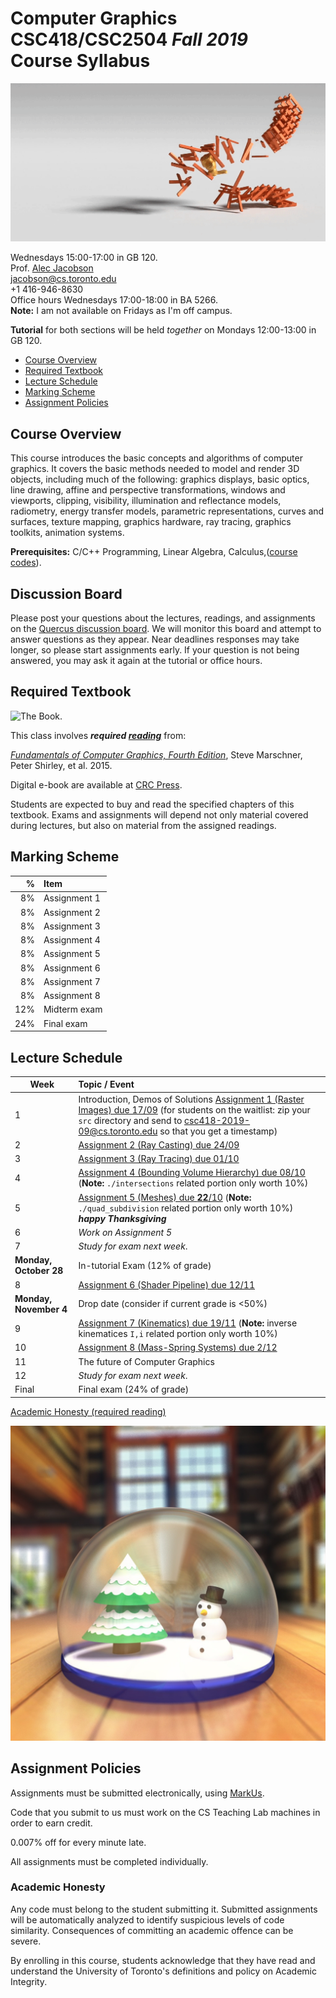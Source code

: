 # Computer Graphics CSC418/CSC2504 _Fall 2019_ <br> Course Syllabus

![_image courtesy Tim Jeruzalski_](images/bunny-rigid-body.gif)

Wednesdays 15:00-17:00 in GB 120.  
Prof. [Alec Jacobson](http://www.cs.toronto.edu/~jacobson/)  
jacobson@cs.toronto.edu  
+1 416-946-8630  
Office hours Wednesdays 17:00-18:00 in BA 5266.  
**Note:** I am not available on Fridays as I'm off campus. 

**Tutorial** for both sections will be held _together_ on Mondays 12:00-13:00 in
GB 120.

- [Course Overview](#courseoverview)
- [Required Textbook](#requiredtextbook)
- [Lecture Schedule](#lectureschedule)
- [Marking Scheme](#markingscheme)
- [Assignment Policies](#assignmentpolicies)

## Course Overview

This course introduces the basic concepts and algorithms of computer graphics.
It covers the basic methods needed to model and render 3D objects, including
much of the following: graphics displays, basic optics, line drawing, affine and
perspective transformations, windows and viewports, clipping, visibility,
illumination and reflectance models, radiometry, energy transfer models,
parametric representations, curves and surfaces, texture mapping, graphics
hardware, ray tracing, graphics toolkits, animation systems.

**Prerequisites:** C/C++ Programming, Linear Algebra, Calculus,([course
codes](https://fas.calendar.utoronto.ca/course/csc418h1)).

## Discussion Board

Please post your questions about the lectures, readings, and assignments on the
[Quercus discussion
board](https://q.utoronto.ca/courses/111789/discussion_topics). We will monitor
this board and attempt to answer questions as they appear. Near deadlines
responses may take longer, so please start assignments early. If your question
is not being answered, you may ask it again at the tutorial or office hours.

## Required Textbook

![The Book.](https://www.cs.cornell.edu/~srm/fcg4/K22616_cover-300.jpg)

This class involves  **_required [reading](https://en.wikipedia.org/wiki/Reading)_** from:

[_Fundamentals of Computer Graphics, Fourth
Edition_](https://www.cs.cornell.edu/~srm/fcg4/), Steve Marschner, Peter Shirley,
et al. 2015.

Digital e-book are available at [CRC
Press](https://www.crcpress.com/Fundamentals-of-Computer-Graphics-Fourth-Edition/Marschner-Shirley/p/book/9781482229394).

Students are expected to buy and read the specified chapters of this textbook.
Exams and assignments will depend not only material covered during lectures,
but also on material from the assigned readings.

## Marking Scheme

| % | Item |
| ----: | :-------------- |
| 8% | Assignment 1 | 
| 8% | Assignment 2 | 
| 8% | Assignment 3 | 
| 8% | Assignment 4 | 
| 8% | Assignment 5 | 
| 8% | Assignment 6 | 
| 8% | Assignment 7 | 
| 8% | Assignment 8 | 
| 12% | Midterm exam |
| 24% | Final exam |

## Lecture Schedule

| Week | Topic / Event |
| ---- | :------------ |
| 1    | Introduction, Demos of Solutions [Assignment 1 (Raster Images) due 17/09](https://github.com/alecjacobson/computer-graphics-raster-images) (for students on the waitlist: zip your `src` directory and send to csc418-2019-09@cs.toronto.edu so that you get a timestamp)
| 2    | [Assignment 2 (Ray Casting) due 24/09](https://github.com/alecjacobson/computer-graphics-ray-casting)
| 3    | [Assignment 3 (Ray Tracing) due 01/10](https://github.com/alecjacobson/computer-graphics-ray-tracing)
| 4    | [Assignment 4 (Bounding Volume Hierarchy) due 08/10](https://github.com/alecjacobson/computer-graphics-bounding-volume-hierarchy) (**Note:** `./intersections` related portion only worth 10%)
| 5    | [Assignment 5 (Meshes) due **22**/10](https://github.com/alecjacobson/computer-graphics-meshes) (**Note:** `./quad_subdivision` related portion only worth 10%) **_happy Thanksgiving_**
| 6    | _Work on Assignment 5_
| 7    | _Study for exam next week_.
| **Monday, October 28** | In-tutorial Exam (12% of grade)
| 8    | [Assignment 6 (Shader Pipeline) due 12/11](https://github.com/alecjacobson/computer-graphics-shader-pipeline)
| **Monday, November 4** | Drop date (consider if current grade is <50%)
| 9    | [Assignment 7 (Kinematics) due 19/11](https://github.com/alecjacobson/computer-graphics-kinematics) (**Note:** inverse kinematices `I,i` related portion only worth 10%)
| 10   | [Assignment 8 (Mass-Spring Systems) due 2/12](https://github.com/alecjacobson/computer-graphics-mass-spring-systems) <!-- Course Evaluations Nov. 20 - Dec 7 --> |
| 11   | The future of Computer Graphics
| 12   | _Study for exam next week_.
| Final | Final exam (24% of grade)

[Academic Honesty (required reading)](#academichonesty)

![_image courtesy Gavin Barill (class of 2017)_](images/gavin-barill-snowglobe.jpg)

## Assignment Policies

Assignments must be submitted electronically, using [MarkUs](https://markus.teach.cs.toronto.edu/csc418-2019-09/).

Code that you submit to us must work on the CS Teaching Lab machines in order to earn credit.

0.007% off for every minute late.

All assignments must be completed individually.

### Academic Honesty

Any code must belong to the student submitting it. Submitted assignments will
be automatically analyzed to identify suspicious levels of code similarity.
Consequences of committing an academic offence can be severe.

By enrolling in this course, students acknowledge that they have read and understand the University of Toronto's definitions and policy on Academic Integrity. 
